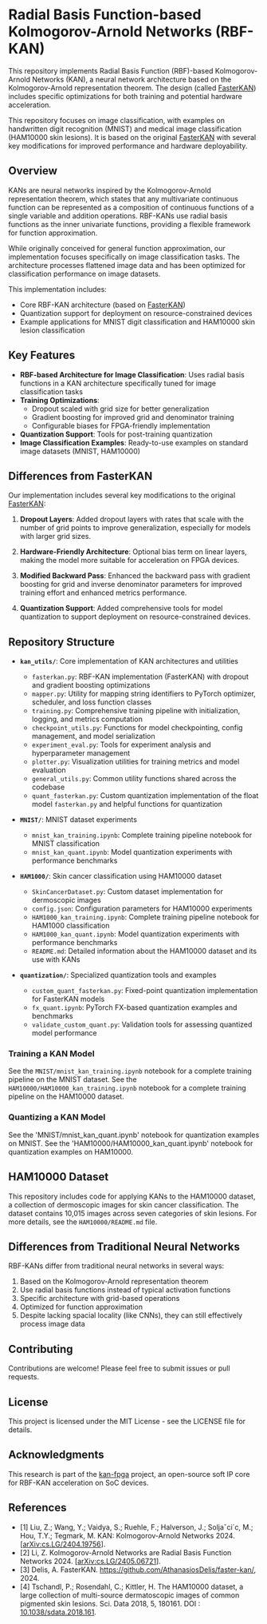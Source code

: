 # Radial Basis Function-based Kolmogorov-Arnold Networks (RBF-KAN)

This repository implements Radial Basis Function (RBF)-based Kolmogorov-Arnold Networks (KAN), a neural network architecture based on the Kolmogorov-Arnold representation theorem. The design (called [FasterKAN](https://github.com/AthanasiosDelis/faster-kan)) includes specific optimizations for both training and potential hardware acceleration.

This repository focuses on image classification, with examples on handwritten digit recognition (MNIST) and medical image classification (HAM10000 skin lesions). It is based on the original [FasterKAN](https://github.com/AthanasiosDelis/faster-kan) with several key modifications for improved performance and hardware deployability.

## Overview

KANs are neural networks inspired by the Kolmogorov-Arnold representation theorem, which states that any multivariate continuous function can be represented as a composition of continuous functions of a single variable and addition operations. RBF-KANs use radial basis functions as the inner univariate functions, providing a flexible framework for function approximation.

While originally conceived for general function approximation, our implementation focuses specifically on image classification tasks. The architecture processes flattened image data and has been optimized for classification performance on image datasets.

This implementation includes:
- Core RBF-KAN architecture (based on [FasterKAN](https://github.com/AthanasiosDelis/faster-kan))
- Quantization support for deployment on resource-constrained devices
- Example applications for MNIST digit classification and HAM10000 skin lesion classification

## Key Features

- **RBF-based Architecture for Image Classification**: Uses radial basis functions in a KAN architecture specifically tuned for image classification tasks
- **Training Optimizations**: 
  - Dropout scaled with grid size for better generalization
  - Gradient boosting for improved grid and denominator training
  - Configurable biases for FPGA-friendly implementation
- **Quantization Support**: Tools for post-training quantization
- **Image Classification Examples**: Ready-to-use examples on standard image datasets (MNIST, HAM10000)

## Differences from FasterKAN

Our implementation includes several key modifications to the original [FasterKAN](https://github.com/AthanasiosDelis/faster-kan):

1. **Dropout Layers**: Added dropout layers with rates that scale with the number of grid points to improve generalization, especially for models with larger grid sizes.
   
2. **Hardware-Friendly Architecture**: Optional bias term on linear layers, making the model more suitable for acceleration on FPGA devices.

3. **Modified Backward Pass**: Enhanced the backward pass with gradient boosting for grid and inverse denominator parameters for improved training effort and enhanced metrics performance.

4. **Quantization Support**: Added comprehensive tools for model quantization to support deployment on resource-constrained devices.

## Repository Structure

- **`kan_utils/`**: Core implementation of KAN architectures and utilities
  - `fasterkan.py`: RBF-KAN implementation (FasterKAN) with dropout and gradient boosting optimizations
  - `mapper.py`: Utility for mapping string identifiers to PyTorch optimizer, scheduler, and loss function classes
  - `training.py`: Comprehensive training pipeline with initialization, logging, and metrics computation
  - `checkpoint_utils.py`: Functions for model checkpointing, config management, and model serialization
  - `experiment_eval.py`: Tools for experiment analysis and hyperparameter management
  - `plotter.py`: Visualization utilities for training metrics and model evaluation
  - `general_utils.py`: Common utility functions shared across the codebase
  - `quant_fasterkan.py`: Custom quantization implementation of the float model `fasterkan.py` and helpful functions for quantization

- **`MNIST/`**: MNIST dataset experiments
  - `mnist_kan_training.ipynb`: Complete training pipeline notebook for MNIST classification
  - `mnist_kan_quant.ipynb`: Model quantization experiments with performance benchmarks

- **`HAM1000/`**: Skin cancer classification using HAM10000 dataset
  - `SkinCancerDataset.py`: Custom dataset implementation for dermoscopic images
  - `config.json`: Configuration parameters for HAM10000 experiments
  - `HAM1000_kan_training.ipynb`: Complete training pipeline notebook for HAM1000 classification
  - `HAM1000_kan_quant.ipynb`: Model quantization experiments with performance benchmarks
  - `README.md`: Detailed information about the HAM10000 dataset and its use with KANs

- **`quantization/`**: Specialized quantization tools and examples
  - `custom_quant_fasterkan.py`: Fixed-point quantization implementation for FasterKAN models
  - `fx_quant.ipynb`: PyTorch FX-based quantization examples and benchmarks
  - `validate_custom_quant.py`: Validation tools for assessing quantized model performance

### Training a KAN Model

See the `MNIST/mnist_kan_training.ipynb` notebook for a complete training pipeline on the MNIST dataset.
See the `HAM10000/HAM10000_kan_training.ipynb` notebook for a complete training pipeline on the HAM10000 dataset.


### Quantizing a KAN Model

See the 'MNIST/mnist_kan_quant.ipynb' notebook for quantization examples on MNIST.
See the 'HAM10000/HAM10000_kan_quant.ipynb' notebook for quantization examples on HAM10000.


## HAM10000 Dataset

This repository includes code for applying KANs to the HAM10000 dataset, a collection of dermoscopic images for skin cancer classification. The dataset contains 10,015 images across seven categories of skin lesions. 
For more details, see the `HAM10000/README.md` file.

## Differences from Traditional Neural Networks

RBF-KANs differ from traditional neural networks in several ways:
1. Based on the Kolmogorov-Arnold representation theorem
2. Use radial basis functions instead of typical activation functions
3. Specific architecture with grid-based operations
4. Optimized for function approximation
5. Despite lacking spacial locality (like CNNs), they can still effectively process image data

## Contributing

Contributions are welcome! Please feel free to submit issues or pull requests.

## License

This project is licensed under the MIT License - see the LICENSE file for details.

## Acknowledgments

This research is part of the [kan-fpga](https://github.com/gvenit/kan-fpga.git) project, an open-source soft IP core for RBF-KAN acceleration on SoC devices.

## References

- [1] Liu, Z.; Wang, Y.; Vaidya, S.; Ruehle, F.; Halverson, J.; Soljaˇci´c, M.; Hou, T.Y.; Tegmark, M. KAN: Kolmogorov-Arnold Networks 2024. [[arXiv:cs.LG/2404.19756](http://arxiv.org/abs/2404.19756)].
- [2] Li, Z. Kolmogorov-Arnold Networks are Radial Basis Function Networks 2024. [[arXiv:cs.LG/2405.06721](http://arxiv.org/abs/2405.06721)]. 
- [3] Delis, A. FasterKAN. https://github.com/AthanasiosDelis/faster-kan/, 2024.
- [4] Tschandl, P.; Rosendahl, C.; Kittler, H. The HAM10000 dataset, a large collection of multi-source dermatoscopic images of common pigmented skin lesions. Sci. Data 2018, 5, 180161. DOI : [10.1038/sdata.2018.161](https://doi.org/10.1038/sdata.2018.161).

